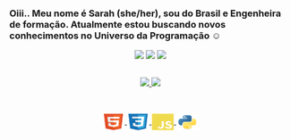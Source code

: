 ### Oiii.. Meu nome é Sarah (she/her), sou do Brasil e Engenheira de formação. Atualmente estou buscando novos conhecimentos no Universo da Programação ☺️

  <div align="center"> 
   <a href="mailto:sarahcnog@gmail.com" target="_blank"><img src="https://img.shields.io/badge/-Gmail-C71F1F?style=for-the-badge&logo=gmail&logoColor=white" target="_blank"></a>
    <a href="https://codepen.io/sarahcastronog" target="_blank"><img src="https://img.shields.io/badge/Codepen-000000?style=for-the-badge&logo=Codepen&logoColor=white" target="_blank"></a> 
    <a href="www.linkedin.com/in/sarahcnog" target="_blank"><img src="https://img.shields.io/badge/-LinkedIn-%230077B5?style=for-the-badge&logo=linkedin&logoColor=white" target="_blank"></a>
     </div>

  ##

<div align="center">
  <a href="https://github.com/sarahcnog">
  <img height="140em" src="https://github-readme-stats.vercel.app/api?username=sarahcnog&show_icons=true&theme=dark&include_all_commits=true&count_private=true"/>
  <img height="140em" src="https://github-readme-stats.vercel.app/api/top-langs/?username=sarahcnog&layout=compact&langs_count=7&theme=dark"/>
</div>

   
   ##

<div align="center" style="display: inline_block"><br>
  <img align="center" alt="Rafa-HTML" height="30" width="40" src="https://raw.githubusercontent.com/devicons/devicon/master/icons/html5/html5-original.svg">
  <img align="center" alt="Rafa-CSS" height="30" width="40" src="https://raw.githubusercontent.com/devicons/devicon/master/icons/css3/css3-original.svg">
  <img align="center" alt="Rafa-Js" height="30" width="40" src="https://raw.githubusercontent.com/devicons/devicon/master/icons/javascript/javascript-plain.svg">
  <img align="center" alt="Rafa-Python" height="30" width="40" src="https://raw.githubusercontent.com/devicons/devicon/master/icons/python/python-original.svg">
</div>
